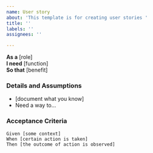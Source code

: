 ```yaml
---
name: User story
about: 'This template is for creating user stories '
title: ''
labels: ''
assignees: ''

---
```


**As a** [role]  
 **I need** [function]  
 **So that** [benefit]  
   
 ### Details and Assumptions
 * [document what you know]
* Need a way to...

   
 ### Acceptance Criteria  
   
 ```gherkin
 Given [some context]
 When [certain action is taken]
 Then [the outcome of action is observed]
 ```
